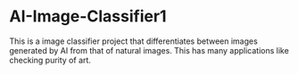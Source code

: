 # AI-Image-Classifier1
This is a image classifier project that differentiates between images generated by AI from that of natural images. This has many applications like checking purity of art.
